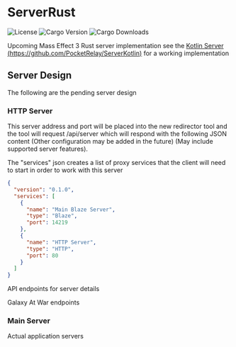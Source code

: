 # ServerRust

![License](https://img.shields.io/github/license/PocketRelay/ServerRust?style=for-the-badge)
![Cargo Version](https://img.shields.io/crates/v/pocket-relay?style=for-the-badge)
![Cargo Downloads](https://img.shields.io/crates/d/pocket-relay?style=for-the-badge)


Upcoming Mass Effect 3 Rust server implementation see the [Kotlin Server (https://github.com/PocketRelay/ServerKotlin)](https://github.com/PocketRelay/ServerKotlin)
for a working implementation


## Server Design

The following are the pending server design

### HTTP Server

This server address and port will be placed into the new redirector tool
and the tool will request /api/server which will respond with the
following JSON content (Other configuration may be added in the future)
(May include supported server features).

The "services" json creates a list of proxy services that the client will
need to start in order to work with this server

```json
{
  "version": "0.1.0",
  "services": [
    {
      "name": "Main Blaze Server",
      "type": "Blaze",
      "port": 14219
    },
    {
      "name": "HTTP Server",
      "type": "HTTP",
      "port": 80
    }
  ]
}
```

API endpoints for server details

Galaxy At War endpoints

### Main Server
Actual application servers


